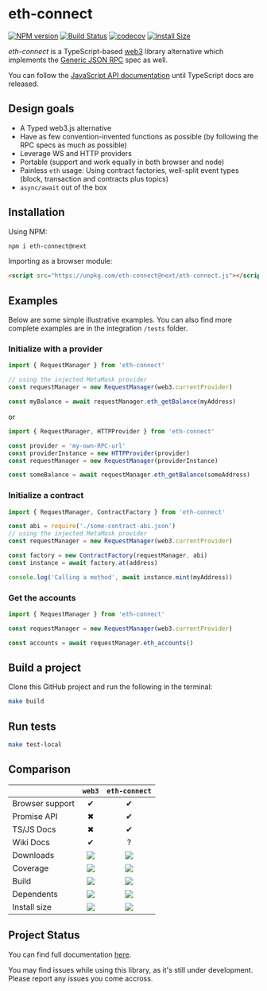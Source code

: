# eth-connect

[![NPM version](https://badge.fury.io/js/eth-connect.svg)](https://npmjs.org/package/eth-connect)
[![Build Status](https://travis-ci.org/decentraland/eth-connect.svg?branch=master)](https://travis-ci.org/decentraland/eth-connect)
[![codecov](https://codecov.io/gh/decentraland/eth-connect/branch/master/graph/badge.svg)](https://codecov.io/gh/decentraland/eth-connect)
[![Install Size](https://packagephobia.now.sh/badge?p=eth-connect)](https://packagephobia.now.sh/result?p=eth-connect)

_eth-connect_ is a TypeScript-based [web3](https://github.com/ethereum/web3.js) library alternative which implements the [Generic JSON RPC](https://github.com/ethereum/wiki/wiki/JSON-RPC) spec as well.

You can follow the [JavaScript API documentation](https://github.com/ethereum/wiki/wiki/JavaScript-API) until TypeScript docs are released.

## Design goals

- A Typed web3.js alternative
- Have as few convention-invented functions as possible (by following the RPC specs as much as possible)
- Leverage WS and HTTP providers
- Portable (support and work equally in both browser and node)
- Painless `eth` usage: Using contract factories, well-split event types (block, transaction and contracts plus topics)
- `async/await` out of the box

## Installation

Using NPM:

```bash
npm i eth-connect@next
```

Importing as a browser module:

```html
<script src="https://unpkg.com/eth-connect@next/eth-connect.js"></script>
```

## Examples

Below are some simple illustrative examples. 
You can also find more complete examples are in the integration `/tests` folder. 

### Initialize with a provider

```ts
import { RequestManager } from 'eth-connect'

// using the injected MetaMask provider
const requestManager = new RequestManager(web3.currentProvider)

const myBalance = await requestManager.eth_getBalance(myAddress)
```

or

```ts
import { RequestManager, HTTPProvider } from 'eth-connect'

const provider = 'my-own-RPC-url'
const providerInstance = new HTTPProvider(provider)
const requestManager = new RequestManager(providerInstance)

const someBalance = await requestManager.eth_getBalance(someAddress)
```

### Initialize a contract

```ts
import { RequestManager, ContractFactory } from 'eth-connect'

const abi = require('./some-contract-abi.json')
// using the injected MetaMask provider
const requestManager = new RequestManager(web3.currentProvider)

const factory = new ContractFactory(requestManager, abi)
const instance = await factory.at(address)

console.log('Calling a method', await instance.mint(myAddress))
```

### Get the accounts

```ts
import { RequestManager } from 'eth-connect'

const requestManager = new RequestManager(web3.currentProvider)

const accounts = await requestManager.eth_accounts()
```

## Build a project

Clone this GitHub project and run the following in the terminal:

```bash
make build
```

## Run tests

```bash
make test-local
```

## Comparison

|                 |  `web3`  | `eth-connect` |
| --------------- | :------: | :-----------: |
| Browser support |    ✔     |       ✔       |
| Promise API     |    ✖     |       ✔       |
| TS/JS Docs      |    ✖     |       ✔       |
| Wiki Docs       |    ✔     |       ?       |
| Downloads       | ![][wd]  |    ![][ed]    |
| Coverage        | ![][wc]  |    ![][ec]    |
| Build           | ![][wb]  |    ![][eb]    |
| Dependents      | ![][wdp] |   ![][edp]    |
| Install size    | ![][wis] |   ![][eis]    |

<!-- DOWNLOADS -->

[wd]: https://img.shields.io/npm/dm/web3.svg
[ed]: https://img.shields.io/npm/dm/eth-connect.svg

<!-- COVERAGE -->

[wc]: https://coveralls.io/repos/ethereum/web3.js/badge.svg?branch=master
[ec]: https://codecov.io/gh/decentraland/eth-connect/branch/master/graph/badge.svg

<!-- BUILD -->

[wb]: https://travis-ci.org/ethereum/web3.js.svg
[eb]: https://travis-ci.org/decentraland/eth-connect.svg?branch=master

<!-- DEPENDENTS -->

[wdp]: https://badgen.net/npm/dependents/web3
[edp]: https://badgen.net/npm/dependents/eth-connect

<!-- INSTALL SIZE -->

[wis]: https://packagephobia.now.sh/badge?p=web3
[eis]: https://packagephobia.now.sh/badge?p=eth-connect

## Project Status

You can find full documentation [here](docs/index.md).

You may find issues while using this library, as it's still under development. Please report any issues you come accross.
